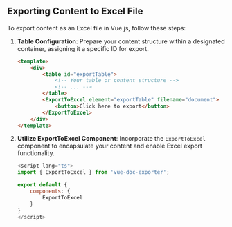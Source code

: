 ## Exporting Content to Excel File

To export content as an Excel file in Vue.js, follow these steps:

1. **Table Configuration**: Prepare your content structure within a designated container, assigning it a specific ID for export.

    ```html
    <template>
        <div>
            <table id="exportTable">
                <!-- Your table or content structure -->
                <!-- ... -->
            </table>
            <ExportToExcel element="exportTable" filename="document">
                <button>Click here to export</button>
            </ExportToExcel>
        </div>
    </template>
    ```

2. **Utilize ExportToExcel Component**: Incorporate the `ExportToExcel` component to encapsulate your content and enable Excel export functionality.

    ```javascript
    <script lang="ts">
    import { ExportToExcel } from 'vue-doc-exporter';

    export default {
        components: {
            ExportToExcel
        }
    }
    </script>
    ```

